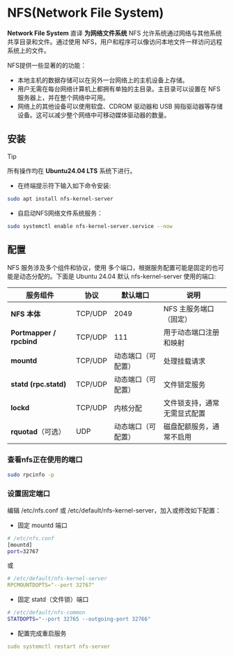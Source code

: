 # NFS(Network File System)

**Network File System** 直译 **为网络文件系统** NFS 允许系统通过网络与其他系统共享目录和文件。通过使用 NFS，用户和程序可以像访问本地文件一样访问远程系统上的文件。

NFS提供一些显著的的功能：

- 本地主机的数据存储可以在另外一台网络上的主机设备上存储。
- 用户无需在每台网络计算机上都拥有单独的主目录。主目录可以设置在 NFS 服务器上，并在整个网络中可用。
- 网络上的其他设备可以使用软盘、CDROM 驱动器和 USB 拇指驱动器等存储设备。这可以减少整个网络中可移动媒体驱动器的数量。

## 安装

> [!TIP]
> 所有操作均在 **Ubuntu24.04 LTS** 系统下进行。

- 在终端提示符下输入如下命令安装:

```bash
sudo apt install nfs-kernel-server
```

- 自启动NFS网络文件系统服务：

```bash
sudo systemctl enable nfs-kernel-server.service --now
```

## 配置

NFS 服务涉及多个组件和协议，使用 多个端口，根据服务配置可能是固定的也可能是动态分配的。下面是 Ubuntu 24.04 默认 nfs-kernel-server 使用的端口:

| 服务组件                     | 协议      | 默认端口      | 说明             |
| ------------------------ | ------- | --------- | -------------- |
| **NFS 本体**               | TCP/UDP | 2049      | NFS 主服务端口（固定）  |
| **Portmapper / rpcbind** | TCP/UDP | 111       | 用于动态端口注册和映射    |
| **mountd**               | TCP/UDP | 动态端口（可配置） | 处理挂载请求         |
| **statd (rpc.statd)**    | TCP/UDP | 动态端口（可配置） | 文件锁定服务         |
| **lockd**                | TCP/UDP | 内核分配      | 文件锁支持，通常无需显式配置 |
| **rquotad**（可选）          | UDP     | 动态端口（可配置） | 磁盘配额服务，通常不启用   |

### 查看nfs正在使用的端口

```bash
sudo rpcinfo -p
```

### 设置固定端口

编辑 /etc/nfs.conf 或 /etc/default/nfs-kernel-server，加入或修改如下配置：

- 固定 mountd 端口

```bash
# /etc/nfs.conf
[mountd]
port=32767
```

或

```yaml
# /etc/default/nfs-kernel-server
RPCMOUNTDOPTS="--port 32767"
```

- 固定 statd（文件锁）端口

```bash
# /etc/default/nfs-common
STATDOPTS="--port 32765 --outgoing-port 32766"
```

- 配置完成重启服务

```yaml
sudo systemctl restart nfs-server
```

